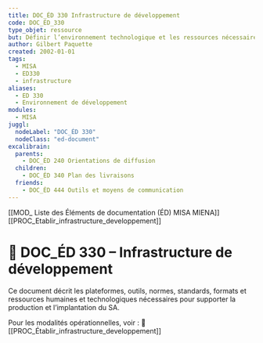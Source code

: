 ```yaml
---
title: DOC_ÉD 330 Infrastructure de développement
code: DOC_ÉD_330
type_objet: ressource
but: Définir l’environnement technologique et les ressources nécessaires pour le développement, la production et l’intégration des composantes du système d’apprentissage.
author: Gilbert Paquette
created: 2002-01-01
tags:
  - MISA
  - ED330
  - infrastructure
aliases:
  - ED 330
  - Environnement de développement
modules:
  - MISA
juggl:
  nodeLabel: "DOC_ÉD 330"
  nodeClass: "ed-document"
excalibrain:
  parents:
    - DOC_ÉD 240 Orientations de diffusion
  children:
    - DOC_ÉD 340 Plan des livraisons
  friends:
    - DOC_ÉD 444 Outils et moyens de communication
---
```

[[MOD_ Liste des Éléments de documentation (ÉD) MISA MIENA]] 
[[PROC_Etablir_infrastructure_developpement]] 
# 📘 DOC_ÉD 330 – Infrastructure de développement

Ce document décrit les plateformes, outils, normes, standards, formats et ressources humaines et technologiques nécessaires pour supporter la production et l’implantation du SA.

Pour les modalités opérationnelles, voir : 🔗 [[PROC_Établir_infrastructure_developpement]]
